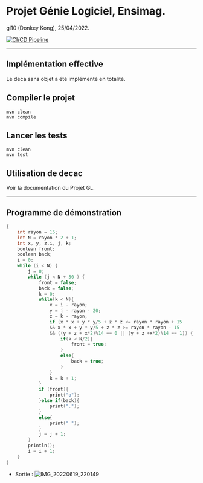 # Projet Génie Logiciel, Ensimag.
gl10 (Donkey Kong), 25/04/2022.

[![CI/CD Pipeline](https://github.com/Nielk74/compiler-from-scratch/actions/workflows/docker-maven-ci.yml/badge.svg)](https://github.com/Nielk74/compiler-from-scratch/actions/workflows/docker-maven-ci.yml)

---
## Implémentation effective
Le deca sans objet a été implémenté en totalité.

## Compiler le projet
```
mvn clean
mvn compile
```

## Lancer les tests
```
mvn clean
mvn test
```

## Utilisation de decac
Voir la documentation du Projet GL.

---
## Programme de démonstration

```c
{
    int rayon = 15;
    int N = rayon * 2 + 1;
    int x, y, z,i, j, k;
    boolean front;
    boolean back;
    i = 0;
    while (i < N) {
        j = 0;
        while (j < N + 50 ) {
            front = false;
            back = false;
            k = 0;
            while(k < N){
                x = i - rayon;
                y = j - rayon - 20;
                z = k - rayon;
                if (x * x + y * y/5 + z * z <= rayon * rayon + 15
                && x * x + y * y/5 + z * z >= rayon * rayon - 15
                && ((y + z + x*2)%14 == 0 || (y + z +x*2)%14 == 1)) {
                    if(k < N/2){
                        front = true;
                    }
                    else{
                        back = true;
                    }
                }
                k = k + 1;
            }
            if (front){
                print("o");
            }else if(back){
                print(".");
            }
            else{
                print(" ");
            }
            j = j + 1;
        }
        println();
        i = i + 1;
    }
}

```
- Sortie :
![IMG_20220619_220149](https://github.com/user-attachments/assets/681520e4-ff06-41f2-b06e-38e311b1bf8e)
